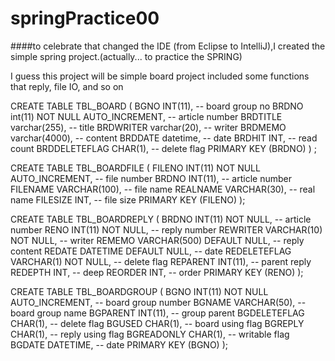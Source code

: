 # springPractice00
####to celebrate that changed the IDE (from Eclipse to IntelliJ),I created the simple spring project.(actually... to practice the SPRING)

I guess this project will be simple board project included some functions that reply, file IO, and so on

CREATE TABLE TBL_BOARD (
  BGNO INT(11),								-- board group no
  BRDNO int(11) NOT NULL AUTO_INCREMENT,	-- article number
  BRDTITLE varchar(255),						-- title
  BRDWRITER varchar(20),						-- writer
  BRDMEMO   varchar(4000),					-- content
  BRDDATE	datetime,							-- date
  BRDHIT INT,									-- read count
  BRDDELETEFLAG CHAR(1),						-- delete flag
  PRIMARY KEY (BRDNO)
) ;

CREATE TABLE TBL_BOARDFILE (
    FILENO INT(11)  NOT NULL AUTO_INCREMENT, -- file number
    BRDNO INT(11),                           -- article number
    FILENAME VARCHAR(100),                   -- file name
    REALNAME VARCHAR(30),                    -- real name
    FILESIZE INT,                            -- file size
    PRIMARY KEY (FILENO)
);

CREATE TABLE TBL_BOARDREPLY (
    BRDNO INT(11) NOT NULL,					-- article number
    RENO INT(11) NOT NULL,                 -- reply number
    REWRITER VARCHAR(10) NOT NULL,         -- writer
    REMEMO VARCHAR(500) DEFAULT NULL,      -- reply content
    REDATE DATETIME DEFAULT NULL,          -- date
    REDELETEFLAG VARCHAR(1) NOT NULL,      -- delete flag
    REPARENT INT(11),							-- parent reply
    REDEPTH INT,								-- deep	
    REORDER INT,								-- order
    PRIMARY KEY (RENO)
);

CREATE TABLE TBL_BOARDGROUP (
  BGNO INT(11) NOT NULL AUTO_INCREMENT,		-- board group number
  BGNAME VARCHAR(50),							-- board group name
  BGPARENT INT(11),							-- group parent
  BGDELETEFLAG CHAR(1),						-- delete flag
  BGUSED CHAR(1),								-- board using flag
  BGREPLY CHAR(1),							-- reply using flag
  BGREADONLY CHAR(1),							-- writable flag
  BGDATE DATETIME,							-- date
  PRIMARY KEY (BGNO)
);

